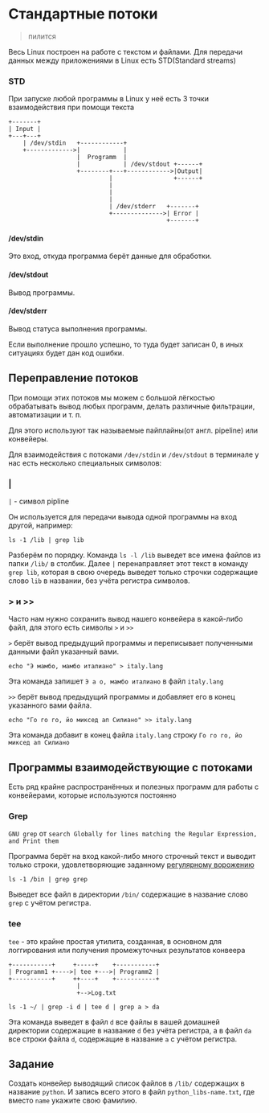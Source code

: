 # Стандартные потоки
> пилится

Весь Linux построен на работе с текстом и файлами. Для передачи данных между приложениями в Linux есть STD(Standard streams)


### STD

При запуске любой программы в Linux у неё есть 3 точки взаимодействия при помощи текста

```
+-------+
| Input |
+---+---+
    | /dev/stdin   +------------+
    +------------->|            |
                   |  Programm  |
                   |            | /dev/stdout +------+
                   +--------+---+------------>|Output|
                            |                 +------+
                            |
                            |
                            |
                            | /dev/stderr   +-------+
                            +-------------->| Error |
                                            +-------+
```

#### /dev/stdin

Это вход, откуда программа берёт данные для обработки.

#### /dev/stdout

Вывод программы.

#### /dev/stderr

Вывод статуса выполнения программы.

Если выполнение прошло успешно, то туда будет записан 0, в иных ситуациях будет дан код ошибки.



## Переправление потоков

При помощи этих потоков мы можем с большой лёгкостью обрабатывать вывод любых программ, делать различные фильтрации, автоматизации и т. п.

Для этого используют так называемые пайплайны(от англ. pipeline) или конвейеры.

Для взаимодействия с потоками `/dev/stdin` и `/dev/stdout` в терминале у нас есть несколько специальных символов:

### |

`|` - символ pipline

Он используется для передачи вывода одной программы на вход другой, например:

```
ls -1 /lib | grep lib
```

Разберём по порядку. Команда `ls -l /lib` выведет все имена файлов из папки `/lib/` в столбик. Далее `|` перенаправляет этот текст в команду `grep lib`, которая в свою очередь выведет только строчки содержащие слово `lib` в названии, без учёта регистра символов.

### > и >>

Часто нам нужно сохранить вывод нашего конвейера в какой-либо файл, для этого есть символы `>` и `>>`

`>` берёт вывод предыдущий программы и переписывает полученными данными файл указанный вами.
```
echo "Э мамбо, мамбо италиано" > italy.lang
```
Эта команда запишет `Э а о, мамбо италиано` в файл `italy.lang`

`>>` берёт вывод предыдущий программы и добавляет его в конец указанного вами файла.
```
echo "Го го го, йо миксед ап Силиано" >> italy.lang
```
Эта команда добавит в конец файла `italy.lang` строку `Го го го, йо миксед ап Силиано`

## Программы взаимодействующие с потоками

Есть ряд крайне распространённых и полезных программ для работы с конвейерами, которые используются постоянно

### Grep
`GNU grep` от `search Globally for lines matching the Regular Expression, and Print them`

Программа берёт на вход какой-либо много строчный текст и выводит только строки, удовлетворяющие заданному [регулярному ворожению](https://ru.wikipedia.org/wiki/%D0%A0%D0%B5%D0%B3%D1%83%D0%BB%D1%8F%D1%80%D0%BD%D1%8B%D0%B5_%D0%B2%D1%8B%D1%80%D0%B0%D0%B6%D0%B5%D0%BD%D0%B8%D1%8F)

```
ls -1 /bin | grep grep
```
Выведет все файл в директории `/bin/` содержащие в название слово `grep` c учётом регистра.

### tee
`tee` - это крайне простая утилита, созданная, в основном для логгирования или получения промежуточных результатов конвеера
```
+-----------+     +-----+    +-----------+
| Programm1 +---->| tee +--->| Programm2 |
+-----------+     ++----+    +-----------+
                   |
                   +-->Log.txt
```

```
ls -1 ~/ | grep -i d | tee d | grep a > da
```
Эта команда выведет в файл `d` все файлы в вашей домашней директории содержащие в название `d` без учёта регистра, а в файл `da` все строки файла `d`, содержащие в название `a` с учётом регистра.

## Задание

Создать конвейер выводящий список файлов в `/lib/` содержащих в название `python`. И запись всего этого в файл `python_libs-name.txt`, где вместо `name` укажите свою фамилию.

